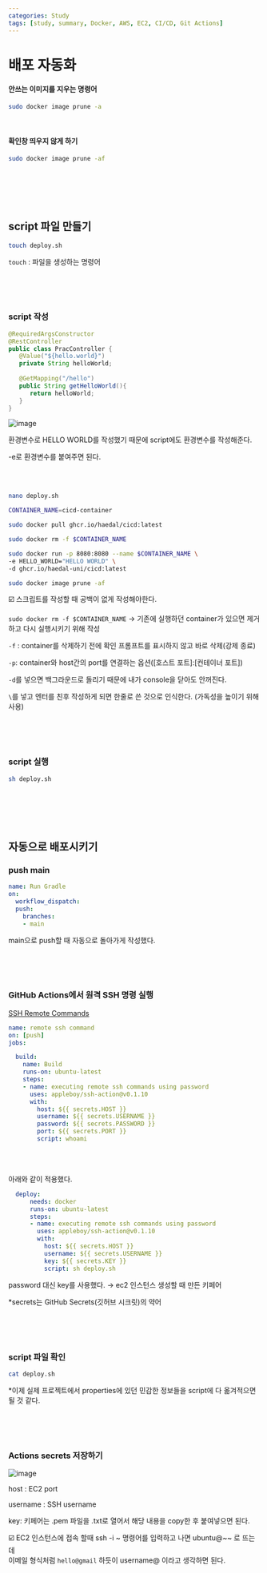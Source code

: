 ```yaml
---
categories: Study
tags: [study, summary, Docker, AWS, EC2, CI/CD, Git Actions]
---
```


#  배포 자동화

#### 안쓰는 이미지를 지우는 명령어
```bash
sudo docker image prune -a
```

<br>

#### 확인창 띄우지 않게 하기
```bash
sudo docker image prune -af
```
<br><br><br><br>

## script 파일 만들기
```bash
touch deploy.sh
```
`touch` : 파일을 생성하는 명령어

<br><br><br>

### script 작성
```java
@RequiredArgsConstructor
@RestController
public class PracController {
   @Value("${hello.world}")
   private String helloWorld;
  
   @GetMapping("/hello")
   public String getHelloWorld(){
      return helloWorld;
   }
}
```
![image](https://github.com/haedal-uni/haedal-uni.github.io/assets/74857364/bf961db0-3cb8-4666-8b15-c9e4acd486ac)

환경변수로 HELLO WORLD를 작성했기 때문에 script에도 환경변수를 작성해준다.

-e로 환경변수를 붙여주면 된다.

<br><br>

```bash
nano deploy.sh
```

```.sh
CONTAINER_NAME=cicd-container

sudo docker pull ghcr.io/haedal/cicd:latest

sudo docker rm -f $CONTAINER_NAME

sudo docker run -p 8080:8080 --name $CONTAINER_NAME \
-e HELLO_WORLD="HELLO WORLD" \
-d ghcr.io/haedal-uni/cicd:latest

sudo docker image prune -af
```
☑️ 스크립트를 작성할 때 공백이 없게 작성해야한다.

`sudo docker rm -f $CONTAINER_NAME` → 기존에 실행하던 container가 있으면 제거하고 다시 실행시키기 위해 작성

`-f` : container를 삭제하기 전에 확인 프롬프트를 표시하지 않고 바로 삭제(강제 종료)

`-p`: container와 host간의 port를 연결하는 옵션([호스트 포트]:[컨테이너 포트])

`-d`를 넣으면 백그라운드로 돌리기 때문에 내가 console을 닫아도 안꺼진다.

`\`를 넣고 엔터를 친후 작성하게 되면 한줄로 쓴 것으로 인식한다. (가독성을 높이기 위해 사용)

<br><br><br>

### script 실행
```bash
sh deploy.sh
```

<br><br><br><br>

## 자동으로 배포시키기

### push main
```yml
name: Run Gradle
on: 
  workflow_dispatch:
  push:
    branches: 
    - main
```
main으로 push할 때 자동으로 돌아가게 작성했다.  

<br><br><br>

### GitHub Actions에서 원격 SSH 명령 실행
[SSH Remote Commands](https://github.com/marketplace/actions/ssh-remote-commands)    
```yml 
name: remote ssh command
on: [push]
jobs:

  build:
    name: Build
    runs-on: ubuntu-latest
    steps:
    - name: executing remote ssh commands using password
      uses: appleboy/ssh-action@v0.1.10
      with:
        host: ${{ secrets.HOST }}
        username: ${{ secrets.USERNAME }}
        password: ${{ secrets.PASSWORD }}
        port: ${{ secrets.PORT }}
        script: whoami
```

<br><br>

아래와 같이 적용했다.
```yml
  deploy:
      needs: docker
      runs-on: ubuntu-latest
      steps:
      - name: executing remote ssh commands using password
        uses: appleboy/ssh-action@v0.1.10
        with:
          host: ${{ secrets.HOST }}
          username: ${{ secrets.USERNAME }}
          key: ${{ secrets.KEY }}
          script: sh deploy.sh
```
password 대신 key를 사용했다. → ec2 인스턴스 생성할 때 만든 키페어

*secrets는 GitHub Secrets(깃허브 시크릿)의 약어

<br><br><br>

### script 파일 확인
```bash
cat deploy.sh
```

*이제 실제 프로젝트에서 properties에 있던 민감한 정보들을 script에 다 옮겨적으면 될 것 같다.

<br><br><br>

### Actions secrets 저장하기
![image](https://github.com/haedal-uni/haedal-uni.github.io/assets/74857364/b71ab18a-39a3-47a3-b021-af74f44433ca)

           
host : EC2 port        

username : SSH username            
    
key: 키페어는 .pem 파일을 .txt로 열어서 해당 내용을 copy한 후 붙여넣으면 된다.

☑️ EC2 인스턴스에 접속 할때 ssh -i ~ 명령어를 입력하고 나면 ubuntu@~~ 로 뜨는데           
이메일 형식처럼 `hello@gmail` 하듯이 username@ 이라고 생각하면 된다.        


